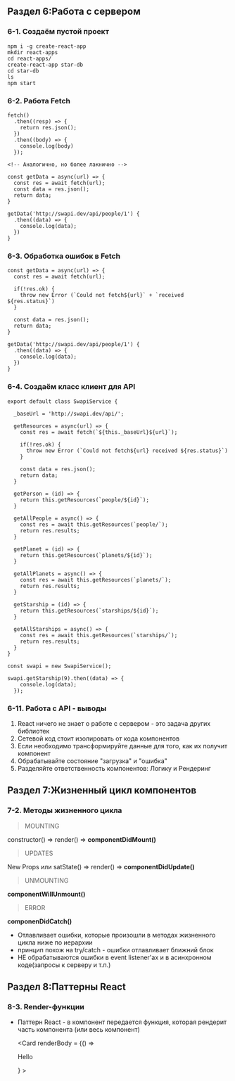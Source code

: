 ## Раздел 6:Работа с сервером

### 6-1. Создаём пустой проект

    npm i -g create-react-app
    mkdir react-apps
    cd react-apps/
    create-react-app star-db
    cd star-db
    ls
    npm start

### 6-2. Работа Fetch

    fetch()
      .then((resp) => {
        return res.json();
      })
      .then((body) => {
        console.log(body)
      });

    <!-- Аналогично, но более лакнично -->

    const getData = async(url) => {
      const res = await fetch(url);
      const data = res.json();
      return data;
    }

    getData('http://swapi.dev/api/people/1') {
      .then((data) => {
        console.log(data);
      })
    }

### 6-3. Обработка ошибок в Fetch

    const getData = async(url) => {
      const res = await fetch(url);

      if(!res.ok) {
        throw new Error (`Could not fetch${url}` + `received ${res.status}`)
      }

      const data = res.json();
      return data;
    }

    getData('http://swapi.dev/api/people/1') {
      .then((data) => {
        console.log(data);
      })
    }

### 6-4. Создаём класс клиент для API

    export default class SwapiService {

      _baseUrl = 'http://swapi.dev/api/';

      getResources = async(url) => {
        const res = await fetch(`${this._baseUrl}${url}`);

        if(!res.ok) {
          throw new Error (`Could not fetch${url} received ${res.status}`)
        }

        const data = res.json();
        return data;
      }

      getPerson = (id) => {
        return this.getResources(`people/${id}`); 
      }

      getAllPeople = async() => {
        const res = await this.getResources(`people/`);
        return res.results;
      }

      getPlanet = (id) => {
        return this.getResources(`planets/${id}`); 
      }

      getAllPlanets = async() => {
        const res = await this.getResources(`planets/`);
        return res.results;
      }

      getStarship = (id) => {
        return this.getResources(`starships/${id}`); 
      }

      getAllStarships = async() => {
        const res = await this.getResources(`starships/`);
        return res.results;
      }
    }

    const swapi = new SwapiService();

    swapi.getStarship(9).then((data) => {
        console.log(data);
      });

### 6-11. Работа с API - выводы

1. React ничего не знает о работе с сервером - это задача других библиотек
2. Сетевой код стоит изолировать от кода компонентов
3. Если необходимо трансформируйте данные для того, как их получит компонент
4. Обрабатывайте состояние "загрузка" и "ошибка"
5. Разделяйте ответственность компонентов: Логику и Рендеринг
                
## Раздел 7:Жизненный цикл компонентов

### 7-2. Методы жизненного цикла

> MOUNTING

constructor() => render() => **componentDidMount()**

> UPDATES

New Props или satState() => render() => **componentDidUpdate()**

> UNMOUNTING

**componentWillUnmount()**

> ERROR

**componenDidCatch()**

- Отлавливает ошибки, которые произошли в методах жизненного цикла ниже по иерархии
- принцип похож на try/catch - ошибки отлавливает ближний блок
- НЕ обрабатываются ошибки в event listener'ах и в асинхронном коде(запросы к серверу и т.п.)

## Раздел 8:Паттерны React

### 8-3. Render-функции

- Паттерн React - в компонент передается функция, которая рендерит часть компонента (или весь компонент)

    <Card
      renderBody = {() => <p>Hello</p>}
      >